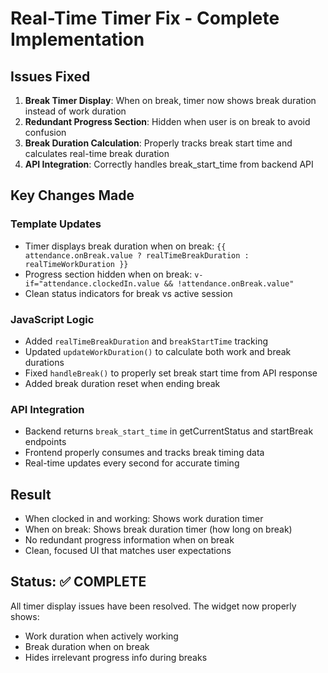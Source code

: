 # Real-Time Timer Fix - Complete Implementation

## Issues Fixed

1. **Break Timer Display**: When on break, timer now shows break duration instead of work duration
2. **Redundant Progress Section**: Hidden when user is on break to avoid confusion
3. **Break Duration Calculation**: Properly tracks break start time and calculates real-time break duration
4. **API Integration**: Correctly handles break_start_time from backend API

## Key Changes Made

### Template Updates
- Timer displays break duration when on break: `{{ attendance.onBreak.value ? realTimeBreakDuration : realTimeWorkDuration }}`
- Progress section hidden when on break: `v-if="attendance.clockedIn.value && !attendance.onBreak.value"`
- Clean status indicators for break vs active session

### JavaScript Logic
- Added `realTimeBreakDuration` and `breakStartTime` tracking
- Updated `updateWorkDuration()` to calculate both work and break durations
- Fixed `handleBreak()` to properly set break start time from API response
- Added break duration reset when ending break

### API Integration
- Backend returns `break_start_time` in getCurrentStatus and startBreak endpoints
- Frontend properly consumes and tracks break timing data
- Real-time updates every second for accurate timing

## Result
- When clocked in and working: Shows work duration timer
- When on break: Shows break duration timer (how long on break)
- No redundant progress information when on break
- Clean, focused UI that matches user expectations

## Status: ✅ COMPLETE
All timer display issues have been resolved. The widget now properly shows:
- Work duration when actively working
- Break duration when on break
- Hides irrelevant progress info during breaks